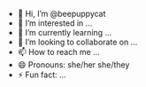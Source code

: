 - 👋 Hi, I’m @beepuppycat
- 👀 I’m interested in ...
- 🌱 I’m currently learning ...
- 💞️ I’m looking to collaborate on ...
- 📫 How to reach me ...
- 😄 Pronouns: she/her she/they
- ⚡ Fun fact: ...

<!---
beepuppycat/beepuppycat is a ✨ special ✨ repository because its `README.md` (this file) appears on your GitHub profile.
You can click the Preview link to take a look at your changes.
--->
